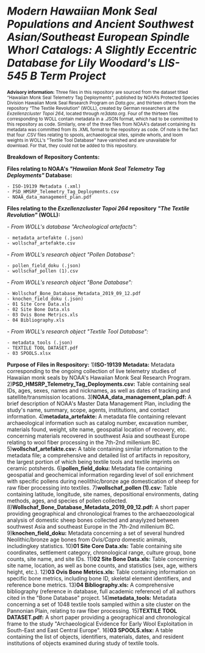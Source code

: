 # ***Modern Hawaiian Monk Seal Populations and Ancient Southwest Asian/Southeast European Spindle Whorl Catalogs: A Slightly Eccentric Database for Lily Woodard's LIS-545 B Term Project***

<sub> **Advisory information:** Three files in this repository are sourced from the dataset titled “Hawaiian Monk Seal Telemetry Tag Deployments", published by NOAA’s Protected Species Division Hawaiian Monk Seal Research Program on *Data.gov*, and thirteen others from the repository “The Textile Revolution” (WOLL), created by German researchers at the *Exzellenzcluster Topoi 264*, located through *re3data.org*. Four of the thirteen files corresponding to WOLL contain metadata in a .JSON format, which had to be committed to this repository as code. Similarly, one of the three files from NOAA's dataset containing its metadata was committed from its .XML format to the repository as code. Of note is the fact that four .CSV files relating to spools, archaeological sites, spindle whorls, and loom weights in WOLL's "Textile Tool Database" have vanished and are unavailable for download. For that, they could not be added to this repository.</sub>

**Breakdown of Repository Contents:**

**Files relating to NOAA's *"Hawaiian Monk Seal Telemetry Tag Deployments"* Database:**

    - ISO-19139 Metadata (.xml)
    - PSD_HMSRP_Telemetry_Tag_Deployments.csv
    - NOAA_data_management_plan.pdf

**Files relating to the *Exzellenzcluster Topoi 264* repository *"The Textile Revolution"* (WOLL):**

  *- From WOLL's database "Archeological artefacts":*
  
    - metadata_artefakte (.json)
    - wollschaf_artefakte.csv
    
 *- From WOLL's research object "Pollen Database":*
 
    - pollen_field_doku (.json)
    - wollschaf_pollen (1).csv
    
  *- From WOLL's research object "Bone Database":*
  
    - Wollschaf_Bone_Database_Metadata_2019_09_12.pdf
    - knochen_field_doku (.json)
    - 01 Site Core Data.xls
    - 02 Site Bone Data.xls
    - 03 Ovis Bone Metrics.xls
    - 04 Bibliography.xls
    
  *- From WOLL's research object "Textile Tool Database":*
  
    - metadata_tools (.json)
    - TEXTILE TOOL DATASET.pdf
    - 03 SPOOLS.xlsx

**Purpose of Files in Respository:**
1)**ISO-19139 Metadata:** Metadata corresponding to the ongoing collection of live telemetry studies of Hawaiian monk seals by NOAA's Hawaiian Monk Seal Research Program.
2)**PSD_HMSRP_Telemetry_Tag_Deployments.csv:** Table containing seal IDs, ages, sexes, names and nicknames, as well as dates of tracking and satellite/transmission locations.
3)**NOAA_data_management_plan.pdf:** A brief description of NOAA's Master Data Management Plan, including the study's name, summary, scope, agents, institutions, and contact information.
4)**metadata_artefakte:** A metadata file containing relevant archaeological information such as catalog number, excavation number, materials found, weight, site name, geospatial location of recovery, etc. concerning materials recovered in southwest Asia and southeast Europe relating to wool fiber processing in the 7th-2nd millenium BC.
5)**wollschaf_artefakte.csv:** A table containing similar information to the metadata file; a comprehensive and detailed list of artifacts in repository, the largest portion of which being textile tools and textile imprints on ceramic potsherds.
6)**pollen_field_doku:** Metadata file containing geospatial and geochemical information regarding level of soil enrichment with specific pollens during neolithic/bronze age domestication of sheep for raw fiber processing into textiles.
7)**wollschaf_pollen (1).csv:** Table containing latitude, longitude, site names, depositional environments, dating methods, ages, and species of pollen collected.
8)**Wollschaf_Bone_Database_Metadata_2019_09_12.pdf:** A short paper providing geographical and chronological frames to the archaeozoological analysis of domestic sheep bones collected and anaylyzed between southwest Asia and southeast Europe in the 7th-2nd millenium BC.
9)**knochen_field_doku:** Metadata concerning a set of several hundred Neolithic/bronze age bones from *Ovis/Capra* domestic animals, includingkey statistics.
10)**01 Site Core Data.xls:** Table containing site coordinates, settlement category, chronological range, culture group, bone counts, site name, and site IDs.
11)**02 Site Bone Data.xls:** Table concerning site name, location, as well as bone counts, and statistics (sex, age, withers height, etc.).
12)**03 Ovis Bone Metrics.xls:** Table containing information on specific bone metrics, including bone ID, skeletal element identifiers, and reference bone metrics.
13)**04 Bibliography.xls:** A comprehensive bibliography (reference in database, full academic reference) of all authors cited in the "Bone Database" project.
14)**metadata_tools:** Metadata concerning a set of 1048 textile tools sampled within a site cluster on the Pannonian Plain, relating to raw fiber processing.
15)**TEXTILE TOOL DATASET.pdf:** A short paper providing a geographical and chronological frame to the study "Archaeological Evidence for Early Wool Exploitation in South-East and East Central Europe". 
16)**03 SPOOLS.xlsx:** A table containing the list of objects, identifiers, materials, dates, and resident institutions of objects examined during study of textile tools.
    
    
    
    
    



